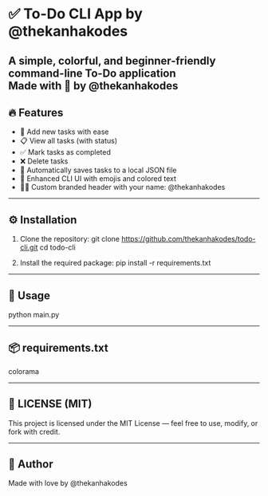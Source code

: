 ✅ To-Do CLI App by @thekanhakodes
===========================

A simple, colorful, and beginner-friendly command-line To-Do application  
Made with 💙 by @thekanhakodes
---------------------------
🔥 Features
---------------------------
- 📝 Add new tasks with ease
- 📋 View all tasks (with status)
- ✅ Mark tasks as completed
- ❌ Delete tasks
- 💾 Automatically saves tasks to a local JSON file
- 🎨 Enhanced CLI UI with emojis and colored text
- 🙋‍♂️ Custom branded header with your name: @thekanhakodes

---------------------------
⚙️ Installation
---------------------------
1. Clone the repository:
    git clone https://github.com/thekanhakodes/todo-cli.git
    cd todo-cli

2. Install the required package:
    pip install -r requirements.txt

---------------------------
🚀 Usage
---------------------------
python main.py

----------------------------------------
📦 requirements.txt
---------------------------
colorama

---------------------------
📜 LICENSE (MIT)
---------------------------
This project is licensed under the MIT License — feel free to use, modify, or fork with credit.

---------------------------
💙 Author
---------------------------
Made with love by @thekanhakodes  

